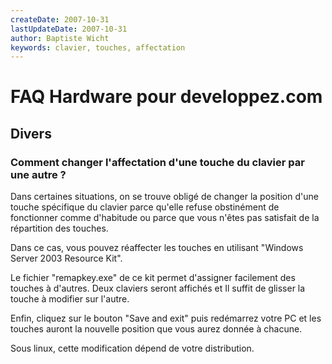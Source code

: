 ```yaml
---
createDate: 2007-10-31
lastUpdateDate: 2007-10-31
author: Baptiste Wicht
keywords: clavier, touches, affectation
---
```


# FAQ Hardware pour developpez.com

## Divers

### Comment changer l'affectation d'une touche du clavier par une autre ?

Dans certaines situations, on se trouve obligé de changer la position d'une touche spécifique du clavier parce qu'elle refuse obstinément de fonctionner comme d'habitude ou parce que vous n'êtes pas satisfait de la répartition des touches.

Dans ce cas, vous pouvez réaffecter les touches en utilisant "Windows Server 2003 Resource Kit".

Le fichier "remapkey.exe" de ce kit permet d'assigner facilement des touches à d'autres. Deux claviers seront affichés et Il suffit de glisser la touche à modifier sur l'autre.

Enfin, cliquez sur le bouton "Save and exit" puis redémarrez votre PC et les touches auront la nouvelle position que vous aurez donnée à chacune.

Sous linux, cette modification dépend de votre distribution.